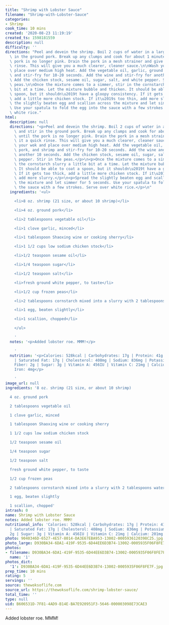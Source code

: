 ```yaml
---
title: "Shrimp with Lobster Sauce"
filename: "Shrimp-with-Lobster-Sauce"
categories:
- Shrimp
cook_time: 10 mins
created: '2020-08-23 11:19:19'
created_ts: 1598181559
description: null
difficulty: ''
directions: "Peel and devein the shrimp. Boil 2 cups of water in a large wok and stir\
  \ in the ground pork. Break up any clumps and cook for about 1 minute, until the\
  \ pork is no longer pink. Drain the pork in a mesh strainer and give it a quick\
  \ rinse. This will give you a much clearer, cleaner sauce.\n\nWash your wok and\
  \ place over medium high heat. Add the vegetable oil, garlic, ground pork, and shrimp\
  \ and stir-fry for 10-20 seconds. Add the wine and stir-fry for another 10 seconds.\
  \ Add the chicken stock, sesame oil, sugar, salt, and white pepper. Stir in the\
  \ peas.\n\nOnce the mixture comes to a simmer, stir in the cornstarch slurry a little\
  \ bit at a time. Let the mixture bubble and thicken. It should be able to coat a\
  \ spoon, but it shouldn\u2019t have a gloopy consistency. If it gets too thick,\
  \ add a little more chicken stock. If it\u2019s too thin, add more slurry.\n\nSpread\
  \ the slightly beaten egg and scallion across the mixture and let simmer for 5 seconds.\
  \ Use your spatula to fold the egg into the sauce with a few strokes. Serve over\
  \ white rice."
html:
  description: null
  directions: "<p>Peel and devein the shrimp. Boil 2 cups of water in a large wok\
    \ and stir in the ground pork. Break up any clumps and cook for about 1 minute,\
    \ until the pork is no longer pink. Drain the pork in a mesh strainer and give\
    \ it a quick rinse. This will give you a much clearer, cleaner sauce.</p>\n<p>Wash\
    \ your wok and place over medium high heat. Add the vegetable oil, garlic, ground\
    \ pork, and shrimp and stir-fry for 10-20 seconds. Add the wine and stir-fry for\
    \ another 10 seconds. Add the chicken stock, sesame oil, sugar, salt, and white\
    \ pepper. Stir in the peas.</p>\n<p>Once the mixture comes to a simmer, stir in\
    \ the cornstarch slurry a little bit at a time. Let the mixture bubble and thicken.\
    \ It should be able to coat a spoon, but it shouldn\u2019t have a gloopy consistency.\
    \ If it gets too thick, add a little more chicken stock. If it\u2019s too thin,\
    \ add more slurry.</p>\n<p>Spread the slightly beaten egg and scallion across\
    \ the mixture and let simmer for 5 seconds. Use your spatula to fold the egg into\
    \ the sauce with a few strokes. Serve over white rice.</p>\n"
  ingredients: '<ul>

    <li>8 oz. shrimp (21 size, or about 10 shrimp)</li>

    <li>4 oz. ground pork</li>

    <li>2 tablespoons vegetable oil</li>

    <li>1 clove garlic, minced</li>

    <li>1 tablespoon Shaoxing wine or cooking sherry</li>

    <li>1 1/2 cups low sodium chicken stock</li>

    <li>1/2 teaspoon sesame oil</li>

    <li>1/4 teaspoon sugar</li>

    <li>1/2 teaspoon salt</li>

    <li>fresh ground white pepper, to taste</li>

    <li>1/2 cup frozen peas</li>

    <li>2 tablespoons cornstarch mixed into a slurry with 2 tablespoons water</li>

    <li>1 egg, beaten slightly</li>

    <li>1 scallion, chopped</li>

    </ul>

    '
  notes: '<p>Added lobster roe. MMM!</p>

    '
  nutrition: '<p>Calories: 528kcal | Carbohydrates: 17g | Protein: 41g | Fat: 32g
    | Saturated Fat: 17g | Cholesterol: 408mg | Sodium: 836mg | Potassium: 524mg |
    Fiber: 2g | Sugar: 3g | Vitamin A: 456IU | Vitamin C: 21mg | Calcium: 201mg |
    Iron: 4mg</p>

    '
image_url: null
ingredients: '8 oz. shrimp (21 size, or about 10 shrimp)

  4 oz. ground pork

  2 tablespoons vegetable oil

  1 clove garlic, minced

  1 tablespoon Shaoxing wine or cooking sherry

  1 1/2 cups low sodium chicken stock

  1/2 teaspoon sesame oil

  1/4 teaspoon sugar

  1/2 teaspoon salt

  fresh ground white pepper, to taste

  1/2 cup frozen peas

  2 tablespoons cornstarch mixed into a slurry with 2 tablespoons water

  1 egg, beaten slightly

  1 scallion, chopped'
intrash: 0
name: Shrimp with Lobster Sauce
notes: Added lobster roe. MMM!
nutritional_info: 'Calories: 528kcal | Carbohydrates: 17g | Protein: 41g | Fat: 32g
  | Saturated Fat: 17g | Cholesterol: 408mg | Sodium: 836mg | Potassium: 524mg | Fiber:
  2g | Sugar: 3g | Vitamin A: 456IU | Vitamin C: 21mg | Calcium: 201mg | Iron: 4mg'
photo: 9040346D-6527-4E57-8014-DA3E67EBA953-13002-0005936120398C25.jpg
photo_large: D930BA34-6DA1-419F-9535-6D44EE6D3B74-13002-0005935F06F8FE7F.jpg
photos:
- filename: D930BA34-6DA1-419F-9535-6D44EE6D3B74-13002-0005935F06F8FE7F.jpg
  name: '1'
photos_dict:
  '1': D930BA34-6DA1-419F-9535-6D44EE6D3B74-13002-0005935F06F8FE7F.jpg
prep_time: 10 mins
rating: 5
servings: ''
source: thewoksoflife.com
source_url: https://thewoksoflife.com/shrimp-lobster-sauce/
total_time: ''
type: null
uid: B606531D-7F81-4AD9-B14E-BA7E920951F3-5646-000003098E73CAE3
---
```

Added lobster roe. MMM!
